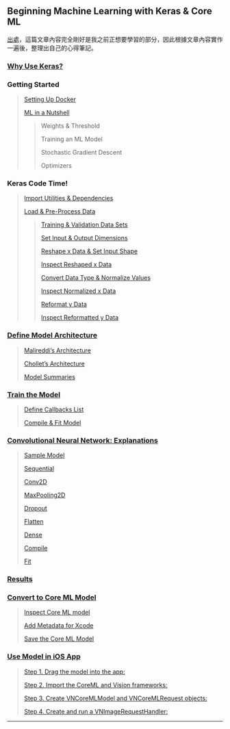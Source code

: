 ## Beginning Machine Learning with Keras & Core ML

[出處](https://www.raywenderlich.com/181760/beginning-machine-learning-keras-core-ml)，這篇文章內容完全剛好是我之前正想要學習的部分，因此根據文章內容實作一遍後，整理出自己的心得筆記。

### [Why Use Keras?](#1)
### Getting Started
> [Setting Up Docker](#2)
> 
> [ML in a Nutshell](#3)
> 
> > Weights & Threshold
> > 
> > Training an ML Model
> > 
> > Stochastic Gradient Descent
> > 
> > Optimizers

### Keras Code Time!
> [Import Utilities & Dependencies]()
> 
> [Load & Pre-Process Data]()
> >
> > [Training & Validation Data Sets]()
> > 
> > [Set Input & Output Dimensions]()
> > 
> > [Reshape x Data & Set Input Shape]()
> > 
> > [Inspect Reshaped x Data]()
> > 
> > [Convert Data Type & Normalize Values]()
> > 
> > [Inspect Normalized x Data]()
> > 
> > [Reformat y Data]()
> > 
> > [Inspect Reformatted y Data]()

### [Define Model Architecture]()
> [Malireddi’s Architecture]()
> 
> [Chollet’s Architecture]()
> 
> [Model Summaries]()

### [Train the Model]()
> [Define Callbacks List]()
> 
> [Compile & Fit Model]()

### [Convolutional Neural Network: Explanations]()
> [Sample Model]()
> 
> [Sequential]()
> 
> [Conv2D]()
> 
> [MaxPooling2D]()
>
> [Dropout]()
> 
> [Flatten]()
> 
> [Dense]()
> 
> [Compile]()
> 
> [Fit]()

### [Results]()

### [Convert to Core ML Model]()
> [Inspect Core ML model]()
> 
> [Add Metadata for Xcode]()
> 
> [Save the Core ML Model]()

### [Use Model in iOS App]()
> [Step 1. Drag the model into the app:]()
> 
> [Step 2. Import the CoreML and Vision frameworks:]()
> 
> [Step 3. Create VNCoreMLModel and VNCoreMLRequest objects:]()
> 
> [Step 4. Create and run a VNImageRequestHandler:]()

---

